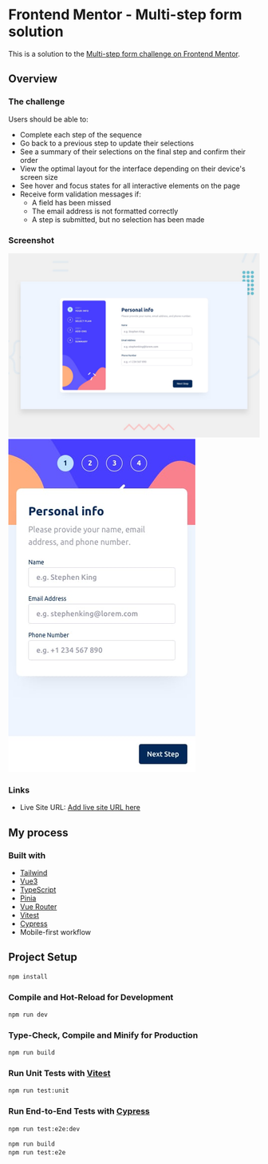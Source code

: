 # Frontend Mentor - Multi-step form solution

This is a solution to the [Multi-step form challenge on Frontend Mentor](https://www.frontendmentor.io/challenges/multistep-form-YVAnSdqQBJ).

## Overview

### The challenge
Users should be able to:

- Complete each step of the sequence
- Go back to a previous step to update their selections
- See a summary of their selections on the final step and confirm their order
- View the optimal layout for the interface depending on their device's screen size
- See hover and focus states for all interactive elements on the page
- Receive form validation messages if:
  - A field has been missed
  - The email address is not formatted correctly
  - A step is submitted, but no selection has been made

### Screenshot

![](./design/desktop-preview.jpg)
![](./design/mobile-design-step-1.jpg)

### Links

- Live Site URL: [Add live site URL here](https://multi-step-form-at.netlify.app/)

## My process

### Built with

- [Tailwind](https://tailwindcss.com)
- [Vue3](https://vuejs.org)
- [TypeScript](https://www.typescriptlang.org)
- [Pinia](https://pinia.vuejs.org)
- [Vue Router](https://router.vuejs.org)
- [Vitest](https://vitest.dev)
- [Cypress](https://www.cypress.io)
- Mobile-first workflow

## Project Setup

```sh
npm install
```

### Compile and Hot-Reload for Development

```sh
npm run dev
```

### Type-Check, Compile and Minify for Production

```sh
npm run build
```

### Run Unit Tests with [Vitest](https://vitest.dev/)

```sh
npm run test:unit
```

### Run End-to-End Tests with [Cypress](https://www.cypress.io/)

```sh
npm run test:e2e:dev
```

```sh
npm run build
npm run test:e2e
```
